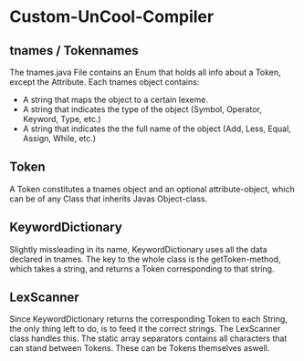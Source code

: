 # Custom-UnCool-Compiler

## tnames / Tokennames

The tnames.java File contains an Enum that holds all info about a Token, except the Attribute.
Each tnames object contains:
- A string that maps the object to a certain lexeme.
- A string that indicates the type of the object (Symbol, Operator, Keyword, Type, etc.)
- A string that indicates the the full name of the object (Add, Less, Equal, Assign, While, etc.)


## Token

A Token constitutes a tnames object and an optional attribute-object, which can be of any Class that inherits Javas Object-class.


## KeywordDictionary

Slightly missleading in its name, KeywordDictionary uses all the data declared in tnames.
The key to the whole class is the getToken-method, which takes a string, and returns a Token corresponding to that string.


## LexScanner

Since KeywordDictionary returns the corresponding Token to each String, the only thing left to do, is to feed it the correct strings.
The LexScanner class handles this.
The static array separators contains all characters that can stand between Tokens. These can be Tokens themselves aswell.

